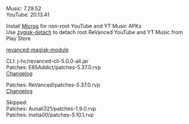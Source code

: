 Music: 7.29.52  
YouTube: 20.13.41  

Install [Microg](https://github.com/ReVanced/GmsCore/releases) for non-root YouTube and YT Music APKs  
Use [zygisk-detach](https://github.com/j-hc/zygisk-detach) to detach root ReVanced YouTube and YT Music from Play Store  

[revanced-magisk-module](https://github.com/j-hc/revanced-magisk-module)
  
CLI: j-hc/revanced-cli-5.0.0-all.jar  
Patches: E85Addict/patches-5.37.0.rvp  
[Changelog](https://github.com/E85Addict/revanced-patches/releases/tag/v5.37.0)

Patches: ReVanced/patches-5.37.0.rvp  
[Changelog](https://github.com/ReVanced/revanced-patches/releases/tag/v5.37.0)  

Skipped:  
Patches: Aunali321/patches-1.9.0.rvp  
Patches: inotia00/patches-5.10.1.rvp      
